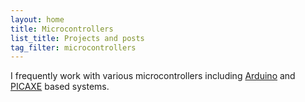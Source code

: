 ```yaml
---
layout: home
title: Microcontrollers
list_title: Projects and posts
tag_filter: microcontrollers
---
```


I frequently work with various microcontrollers including [Arduino](arduino.cc) and [PICAXE](https://picaxe.com/) based systems.
